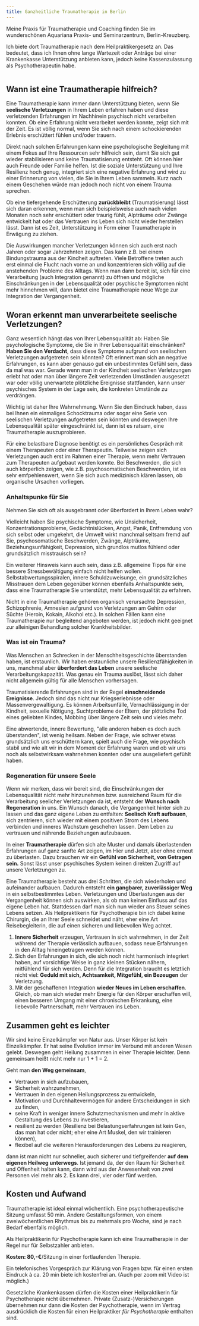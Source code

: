 ```yaml
---
title: Ganzheitliche Traumatherapie in Berlin 
---
```


Meine Praxis für Traumatherapie und Coaching finden Sie im wunderschönen Aquariana Praxis- und Seminarzentrum, Berlin-Kreuzberg. 

Ich biete dort Traumatherapie nach dem Heilpraktikergesetz an. Das bedeutet, dass ich Ihnen ohne lange Wartezeit oder Anträge bei einer Krankenkasse Unterstützung anbieten kann, jedoch keine Kassenzulassung als Psychotherapeutin habe. 

![]()


## Wann ist eine Traumatherapie hilfreich? 
Eine Traumatherapie kann immer dann Unterstützung bieten, wenn Sie **seelische Verletzungen** in Ihrem Leben erfahren haben und diese verletzenden Erfahrungen im Nachhinein psychisch nicht verarbeiten konnten. Ob eine Erfahrung nicht verarbeitet werden konnte, zeigt sich mit der Zeit. Es ist völlig normal, wenn Sie sich nach einem schockierenden Erlebnis erschüttert fühlen und/oder trauern. 

Direkt nach solchen Erfahrungen kann eine psychologische Begleitung mit einem Fokus auf Ihre Ressourcen sehr hilfreich sein, damit Sie sich gut wieder stabilisieren und keine Traumatisierung entsteht. Oft können hier auch Freunde oder Familie helfen. Ist die soziale Unterstützung und Ihre Resilienz hoch genug, integriert sich eine negative Erfahrung und wird zu einer Erinnerung von vielen, die Sie in Ihrem Leben sammeln. Kurz nach einem Geschehen würde man jedoch noch nicht von einem Trauma sprechen. 

Ob eine tiefergehende Erschütterung **zurückbleibt** (Traumatisierung) lässt sich daran erkennen, wenn man sich beispielsweise auch nach vielen Monaten noch sehr erschüttert oder traurig fühlt, Alpträume oder Zwänge entwickelt hat oder das Vertrauen ins Leben sich nicht wieder herstellen lässt. Dann ist es Zeit, Unterstützung in Form einer Traumatherapie in Erwägung zu ziehen.  

Die Auswirkungen mancher Verletzungen können sich auch erst nach Jahren oder sogar Jahrzehnten zeigen. Das kann z.B. bei einem Bindungstrauma aus der Kindheit auftreten. Viele Betroffene treten auch erst einmal die Flucht nach vorne an und konzentrieren sich völlig auf die anstehenden Probleme des Alltags. Wenn man dann bereit ist, sich für eine Verarbeitung (auch Integration genannt) zu öffnen und mögliche Einschränkungen in der Lebensqualität oder psychische Symptomen nicht mehr hinnehmen will, dann bietet eine Traumatherapie neue Wege zur Integration der Vergangenheit.  

## Woran erkennt man unverarbeitete seelische Verletzungen? 
Ganz wesentlich hängt das von Ihrer Lebensqualität ab: Haben Sie psychologische Symptome, die Sie in Ihrer Lebensqualität einschränken? **Haben Sie den Verdacht**, dass diese Symptome aufgrund von seelischen Verletzungen aufgetreten sein könnten? Oft erinnert man sich an negative Erfahrungen, es kann aber genauso gut ein unbestimmtes Gefühl sein, dass da mal was war. Gerade wenn man in der Kindheit seelischen Verletzungen erlebt hat oder man über längere Zeit verletzenden Umständen ausgesetzt war oder völlig unerwartete plötzliche Ereignisse stattfanden, kann unser psychisches System in der Lage sein, die konkreten Umstände zu verdrängen.  

Wichtig ist daher Ihre Wahrnehmung. Wenn Sie den Eindruck haben, dass bei Ihnen ein einmaliges Schocktrauma oder sogar eine Serie von seelischen Verletzungen aufgetreten sein könnten und deswegen Ihre Lebensqualität später eingeschränkt ist, dann ist es ratsam, eine Traumatherapie auszuprobieren. 

Für eine belastbare Diagnose benötigt es ein persönliches Gespräch mit einem Therapeuten oder einer Therapeutin. Teilweise zeigen sich Verletzungen auch erst im Rahmen einer Therapie, wenn mehr Vertrauen zum Therapeuten aufgebaut werden konnte. Bei Beschwerden, die sich auch körperlich zeigen, wie z.B. psychosomatischen Beschwerden, ist es sehr emfpehlenswert, wenn Sie sich auch medizinisch klären lassen, ob organische Ursachen vorliegen.  


### Anhaltspunke für Sie
Nehmen Sie sich oft als ausgebrannt oder überfordert in Ihrem Leben wahr? 

Vielleicht haben Sie psychische Symptome, wie Unsicherheit, Konzentrationsprobleme, Gedächtnislücken, Angst, Panik, Entfremdung von sich selbst oder umgekehrt, die Umwelt wirkt manchmal seltsam fremd auf Sie, psychosomatische Beschwerden, Zwänge, Alpträume, Beziehungsunfähigkeit, Depression, sich grundlos mutlos fühlend oder grundsätzlich misstrauisch sein? 

Ein weiterer Hinsweis kann auch sein, dass z.B. allgemeine Tipps für eine bessere Stressbewältigung einfach nicht helfen wollen. Selbstabwertungsspiralen, innere Schuldzuweisunge, ein grundsätzliches Misstrauen dem Leben gegenüber können ebenfalls Anhaltspunkte sein, dass eine Traumatherapie Sie unterstützt, mehr Lebensqualität zu erfahren.  

Nicht in eine Traumatherapie gehören organisch verursachte Depression, Schizophrenie, Amnesien aufgrund von Verletzungen am Gehirn oder Süchte (Heroin, Kokain, Alkohol etc.). In solchen Fällen kann eine Traumatherapie nur begleitend angeboten werden, ist jedoch nicht geeignet zur alleinigen Behandlung solcher Krankheitsbilder.  

### Was ist ein Trauma?
Was Menschen an Schrecken in der Menschheitsgeschichte überstanden haben, ist erstaunlich. Wir haben erstaunliche unsere Resilienzfähigkeiten in uns, manchmal aber **überfordert das Leben** unsere seelische Verarbeitungskapazität. Was genau ein Trauma auslöst, lässt sich daher nicht allgemein gültig für alle Menschen vorhersagen. 

Traumatisierende Erfahrungen sind in der Regel **einschneidende Ereignisse**. Jedoch sind das nicht nur Kriegserlebnisse oder Massenvergewaltigung.  Es können Arbeitsunfälle, Vernachlässigung in der Kindheit, sexuelle Nötigung, Suchtprobleme der Eltern, der plötzliche Tod eines geliebten Kindes, Mobbing über längere Zeit sein und vieles mehr. 

Eine abwertende, innere Bewertung, "alle anderen haben es doch auch überstanden", ist wenig heilsam. Neben der Frage, wie schwer etwas grundsätzlich uns erschüttern kann, spielt auch die Frage, wie psychisch stabil und wie alt wir in dem Moment der Erfahrung waren und ob wir uns noch als selbstwirksam wahrnehmen konnten oder uns ausgeliefert gefühlt haben.   


### Regeneration für unsere Seele
Wenn wir merken, dass wir bereit sind, die Einschränkungen der Lebensqualität nicht mehr hinzunehmen bzw. ausreichend Raum für die Verarbeitung seelicher Verletzungen da ist, entsteht der **Wunsch nach Regeneration** in uns. Ein Wunsch danach, die Vergangenheit hinter sich zu lassen und das ganz eigene Leben zu entfalten: **Seelisch Kraft aufbauen**, sich zentrieren, sich wieder mit einem positiven Strom des Lebens verbinden und inneres Wachstum geschehen lassen. Dem Leben zu vertrauen und nährende Beziehungen aufzubauen. 

In einer **Traumatherapie** dürfen sich alte Muster und damals überlastenden Erfahrungen auf ganz sanfte Art zeigen, im Hier und Jetzt, aber ohne erneut zu überlasten. Dazu brauchen wir ein **Gefühl von Sicherheit, von Getragen sein.** Sonst lässt unser psychisches System keinen direkten Zugriff auf unsere Verletzungen zu. 

Eine Traumatherapie besteht aus drei Schritten, die sich wiederholen und aufeinander aufbauen. Dadurch entsteht **ein gangbarer, zuverlässiger Weg** in ein selbstbestimmtes Leben. Verletzungen und Überlastungen aus der Vergangenheit können sich auswirken, als ob man keinen Einfluss auf das eigene Leben hat. Stattdessen darf man sich nun wieder ans Steuer seines Lebens setzen. Als Heilpraktikerin für Psychotherapie bin ich dabei keine Chirurgin, die an Ihrer Seele schneidet und näht, eher eine Art Reisebegleiterin, die auf einen sicheren und liebevollen Weg achtet.

1. **Innere Sicherheit** erzeugen, Vertrauen in sich wahrnehmen, in der Zeit während der Therapie verlässlich aufbauen, sodass neue Erfahrungen in den Alltag hineingetragen werden können. 
2. Sich den Erfahrungen in sich, die sich noch nicht harmonisch integriert haben, auf vorsichtige Weise in ganz kleinen Stücken nähern, mitfühlend für sich werden. Denn für die Integration braucht es letztlich nicht viel: **Geduld mit sich, Achtsamkeit, Mitgefühl, ein Bezeugen** der Verletzung. 
3. Mit der geschaffenen Integration **wieder Neues im Leben erschaffen**. Gleich, ob man sich wieder mehr Energie für den Körper erschaffen will, einen besseren Umgang mit einer chronischen Erkrankung, eine liebevolle Partnerschaft, mehr Vertrauen ins Leben. 


## Zusammen geht es leichter
Wir sind keine Einzelkämpfer von Natur aus. Unser Körper ist kein Einzelkämpfer. Er hat seine Evolution immer im Verbund mit anderen Wesen gelebt. Deswegen geht Heilung zusammen in einer Therapie leichter. Denn gemeinsam heißt nicht mehr nur 1 + 1 = 2. 


Geht man **den Weg gemeinsam**,  
- Vertrauen in sich aufzubauen, 
- Sicherheit wahrzunehmen, 
- Vertrauen in den eigenen Heilungsprozess zu entwickeln, 
- Motivation und Durchhaltevermögen für andere Entscheidungen in sich zu finden, 
- seine Kraft in weniger innere Schutzmechanismen und mehr in aktive Gestaltung des Lebens zu investieren,
- resilient zu werden (Resilienz bei Belastungserfahrungen ist kein Gen, das man hat oder nicht; eher eine Art Muskel, den wir trainieren können),
- flexibel auf die weiteren Herausforderungen des Lebens zu reagieren,

dann ist man nicht nur schneller, auch sicherer und tiefgreifender **auf dem eigenen Heilweg unterwegs**. Ist jemand da, der den Raum für Sicherheit und Offenheit halten kann, dann wird aus der Anwesenheit von zwei Personen viel mehr als 2. Es kann drei, vier oder fünf werden.
 


## Kosten und Aufwand
Traumatherapie ist ideal einmal wöchentlich. Eine psychotherapeutische Sitzung umfasst 50 min. Andere Gestaltungsformen, von einem zweiwöchentlichen Rhythmus bis zu mehrmals pro Woche, sind je nach Bedarf ebenfalls möglich. 

Als Heilpraktikerin für Psychotherapie kann ich eine Traumatherapie in der Regel nur für Selbstzahler anbieten. 

**Kosten: 80,-€**/Sitzung in einer fortlaufenden Therapie. 


Ein telefonisches Vorgespräch zur Klärung von Fragen bzw. für einen ersten Eindruck à ca. 20 min biete ich kostenfrei an. (Auch per zoom mit Video ist möglich.)


Gesetzliche Krankenkassen dürfen die Kosten einer Heilpraktikerin für Psychotherapie nicht übernehmen. Private (Zusatz-)Versicherungen übernehmen nur dann die Kosten der Psychotherapie, wenn im Vertrag ausdrücklich die Kosten für einen Heilpraktiker *für Psychotherapie* enthalten sind. 
